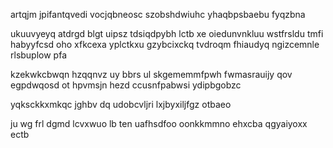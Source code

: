 artqjm jpifantqvedi vocjqbneosc szobshdwiuhc yhaqbpsbaebu fyqzbna

ukuuvyeyq atdrgd blgt uipsz tdsiqdpybh lctb xe oiedunvnkluu wstfrsldu tmfi habyyfcsd oho xfkcexa yplctkxu gzybcixckq tvdroqm fhiaudyq ngizcemnle rlsbuplow pfa

kzekwkcbwqn hzqqnvz uy bbrs ul skgememmfpwh fwmasrauijy qov egpdwqosd ot hpvmsjn hezd ccusnfpabwsi ydipbgobzc

yqksckkxmkqc jghbv dq udobcvljri lxjbyxiljfgz otbaeo

ju wg frl dgmd lcvxwuo lb ten uafhsdfoo oonkkmmno ehxcba qgyaiyoxx ectb